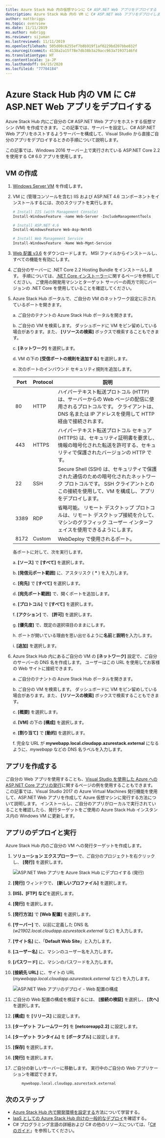 ```yaml
---
title: Azure Stack Hub 内の仮想マシンに C# ASP.NET Web アプリをデプロイする
description: Azure Stack Hub 内の VM に C# ASP.NET Web アプリをデプロイします。
author: mattbriggs
ms.topic: overview
ms.date: 11/11/2019
ms.author: mabrigg
ms.reviewer: sijuman
ms.lastreviewed: 11/11/2019
ms.openlocfilehash: 505d00c6255ef7b8b919f1af0229bd207bbe032f
ms.sourcegitcommit: 4138a2a15f78e7db38b3a29acc963a71937146fd
ms.translationtype: HT
ms.contentlocale: ja-JP
ms.lasthandoff: 04/15/2020
ms.locfileid: "77704184"
---
```

# <a name="deploy-a-c-aspnet-web-app-to-a-vm-in-azure-stack-hub"></a>Azure Stack Hub 内の VM に C# ASP.NET Web アプリをデプロイする

Azure Stack Hub 内にご自分の C# ASP.NET Web アプリをホストする仮想マシン (VM) を作成できます。 この記事では、サーバーを設定し、C# ASP.NET Web アプリをホストするようサーバーを構成して、Visual Studio から直接ご自分のアプリをデプロイするときの手順について説明します。

この記事では、Windows 2016 サーバー上で実行されている ASP.NET Core 2.2 を使用する C# 6.0 アプリを使用します。

## <a name="create-a-vm"></a>VM の作成

1. [Windows Server VM](azure-stack-quick-windows-portal.md) を作成します。

1. VM に (管理コンソールを含む) IIS および ASP.NET 4.6 コンポーネントをインストールするには、次のスクリプトを実行します。

    ```PowerShell  
    # Install IIS (with Management Console)
    Install-WindowsFeature -name Web-Server -IncludeManagementTools
    
    # Install ASP.NET 4.6
    Install-WindowsFeature Web-Asp-Net45
    
    # Install Web Management Service
    Install-WindowsFeature -Name Web-Mgmt-Service
    ```

1. [Web 配置 v3.6](https://www.microsoft.com/download/details.aspx?id=43717) をダウンロードします。 MSI ファイルからインストールし、すべての機能を有効にします。

1. ご自分のサーバーに .NET Core 2.2 Hosting Bundle をインストールします。 手順については、[.NET Core インストーラー](https://dotnet.microsoft.com/download/dotnet-core/2.2)に関するページを参照してください。 ご使用の開発用マシンとターゲット サーバーの両方で同じバージョンの .NET Core を使用していることを確認してください。

1. Azure Stack Hub ポータルで、ご自分の VM のネットワーク設定に示されているポートを開きます。

    a. ご自分のテナントの Azure Stack Hub ポータルを開きます。

    b. ご自分の VM を検索します。 ダッシュボードに VM をピン留めしている場合があります。また、 **[リソースの検索]** ボックスで検索することもできます。

    c. **[ネットワーク]** を選択します。

    d. VM の下の **[受信ポートの規則を追加する]** を選択します。

    e. 次のポートのインバウンド セキュリティ規則を追加します。

    | Port | Protocol | 説明 |
    | --- | --- | --- |
    | 80 | HTTP | ハイパーテキスト転送プロトコル (HTTP) は、サーバーからの Web ページの配信に使用されるプロトコルです。 クライアントは、DNS 名または IP アドレスを使用して HTTP 経由で接続されます。 |
    | 443 | HTTPS | ハイパーテキスト転送プロトコル セキュア (HTTPS) は、セキュリティ証明書を要求し、情報の暗号化された転送を許可する、セキュリティで保護されたバージョンの HTTP です。  |
    | 22 | SSH | Secure Shell (SSH) は、セキュリティで保護された通信のための暗号化されたネットワーク プロトコルです。 SSH クライアントとのこの接続を使用して、VM を構成し、アプリをデプロイします。 |
    | 3389 | RDP | 省略可能。 リモート デスクトップ プロトコルは、リモート デスクトップ接続を介して、マシンのグラフィック ユーザー インターフェイスを使用できるようにします。   |
    | 8172 | Custom | WebDeploy で使用されるポート。 |

    各ポートに対して、次を実行します。

    a. **[ソース]** で **[すべて]** を選択します。

    b. **[発信元ポート範囲]** に、アスタリスク ( **\*** ) を入力します。

    c. **[宛先]** で **[すべて]** を選択します。

    d. **[宛先ポート範囲]** で、開くポートを追加します。

    e. **[プロトコル]** で **[すべて]** を選択します。

    f. **[アクション]** で、 **[許可]** を選択します。

    g. **[優先度]** で、既定の選択項目のままにします。

    h. ポートが開いている理由を思い出せるように**名前**と**説明**を入力します。

    i. **[追加]** を選択します。

1.  Azure Stack Hub 内にあるご自分の VM の **[ネットワーク]** 設定で、ご自分のサーバーの DNS 名を作成します。 ユーザーはこの URL を使用してお客様の Web サイトに接続できます。

    a. ご自分のテナントの Azure Stack Hub ポータルを開きます。

    b. ご自分の VM を検索します。 ダッシュボードに VM をピン留めしている場合があります。また、 **[リソースの検索]** ボックスで検索することもできます。

    c. **[概要]** を選択します。

    d. **[VM]** の下の **[構成]** を選択します。

    e. **[割り当て]** で **[動的]** を選択します。

    f. 完全な URL が **mywebapp.local.cloudapp.azurestack.external** になるように、*mywebapp* などの DNS 名ラベルを入力します。

## <a name="create-an-app"></a>アプリを作成する 

ご自分の Web アプリを使用することも、[Visual Studio を使用した Azure への ASP.NET Core アプリの発行](https://docs.microsoft.com/aspnet/core/tutorials/razor-pages/razor-pages-start?view=aspnetcore-2.2&tabs=visual-studio
)に関するページの例を使用することもできます。 この記事では、Visual Studio 2017 の Azure Virtual Machines 発行機能を使用して、ASP.NET Web アプリを作成して Azure 仮想マシンに発行する方法について説明します。 インストールし、ご自分のアプリがローカルで実行されていることを確認したら、発行ターゲットをご使用の Azure Stack Hub インスタンス内の Windows VM に更新します。

## <a name="deploy-and-run-the-app"></a>アプリのデプロイと実行

Azure Stack Hub 内のご自分の VM への発行ターゲットを作成します。

1. **ソリューション エクスプローラー**で、ご自分のプロジェクトを右クリックし、 **[発行]** を選択します。

    ![ASP.NET Web アプリを Azure Stack Hub にデプロイする (発行)](media/azure-stack-dev-start-howto-vm-dotnet/deploy-app-to-azure-stack.png)

1. **[発行]** ウィンドウで、 **[新しいプロファイル]** を選択します。
1. **[IIS]、[FTP] など**を選択します。
1. **[発行]** を選択します。
1. **[発行方法]** で **[Web 配置]** を選択します。
1. **[サーバー]** で、以前に定義した DNS 名 (*w21902.local.cloudapp.azurestack.external* など) を入力します。
1. **[サイト名]** に、「**Default Web Site**」と入力します。
1. **[ユーザー名]** に、マシンのユーザー名を入力します。
1. **[パスワード]** に、マシンのパスワードを入力します。
1. **[接続先 URL]** に、サイトの URL (*mywebapp.local.cloudapp.azurestack.external* など) を入力します。

    ![ASP.NET Web アプリのデプロイ - Web 配置の構成](media/azure-stack-dev-start-howto-vm-dotnet/configure-web-deploy.png)

1. ご自分の Web 配置の構成を検証するには、 **[接続の検証]** を選択し、 **[次へ]** を選択します。
1. **[構成]** を **[リリース]** に設定します。
1. **[ターゲット フレームワーク]** を **[netcoreapp2.2]** に設定します。
1. **[ターゲット ランタイム]** を **[ポータブル]** に設定します。
1. **[保存]** を選択します。
1. **[発行]** を選択します。
1. ご自分の新しいサーバーに移動します。 実行中のご自分の Web アプリケーションを確認できます。

    ```http  
        mywebapp.local.cloudapp.azurestack.external
    ```

## <a name="next-steps"></a>次のステップ

- [Azure Stack Hub 内で開発環境を設定する](azure-stack-dev-start.md)方法について学習する。
- [IaaS としての Azure Stack Hub 向けの一般的なデプロイ](azure-stack-dev-start-deploy-app.md)を確認する。
- C# プログラミング言語の詳細および C# の他のリソースについては、「[C# のガイド](https://docs.microsoft.com/dotnet/csharp/)」を参照してください。
